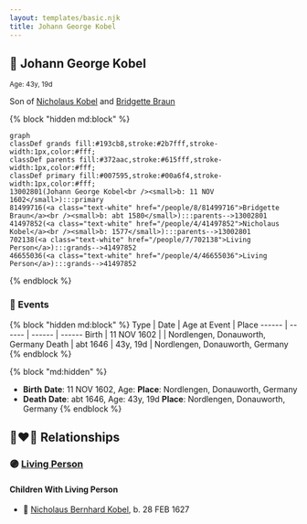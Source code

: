 ```yaml
---
layout: templates/basic.njk
title: Johann George Kobel
---
```

## 🔵 Johann George Kobel
<small>Age: 43y, 19d</small>

Son of [Nicholaus Kobel](/people/4/41497852) and [Bridgette Braun](/people/8/81499716)

{% block "hidden md:block" %}
```mermaid
graph
classDef grands fill:#193cb8,stroke:#2b7fff,stroke-width:1px,color:#fff;
classDef parents fill:#372aac,stroke:#615fff,stroke-width:1px,color:#fff;
classDef primary fill:#007595,stroke:#00a6f4,stroke-width:1px,color:#fff;
13002801(Johann George Kobel<br /><small>b: 11 NOV 1602</small>):::primary
81499716(<a class="text-white" href="/people/8/81499716">Bridgette Braun</a><br /><small>b: abt 1580</small>):::parents-->13002801
41497852(<a class="text-white" href="/people/4/41497852">Nicholaus Kobel</a><br /><small>b: 1577</small>):::parents-->13002801
702138(<a class="text-white" href="/people/7/702138">Living Person</a>):::grands-->41497852
46655036(<a class="text-white" href="/people/4/46655036">Living Person</a>):::grands-->41497852
```
{% endblock %}

### 📆 Events

{% block "hidden md:block" %}
Type | Date | Age at Event | Place
------ | ------ | ------ | ------
Birth | 11 NOV 1602 |  | Nordlengen, Donauworth, Germany
Death | abt 1646 | 43y, 19d | Nordlengen, Donauworth, Germany
{% endblock %}

{% block "md:hidden" %}
- **Birth**
**Date**: 11 NOV 1602, Age:
**Place**: Nordlengen, Donauworth, Germany
- **Death**
**Date**: abt 1646, Age: 43y, 19d
**Place**: Nordlengen, Donauworth, Germany
{% endblock %}

## 👩‍❤️‍👨 Relationships

### 🟣 [Living Person](/people/1/19897612)

#### Children With Living Person
* 🔵 [Nicholaus Bernhard Kobel](/people/5/51558544), b. 28 FEB 1627